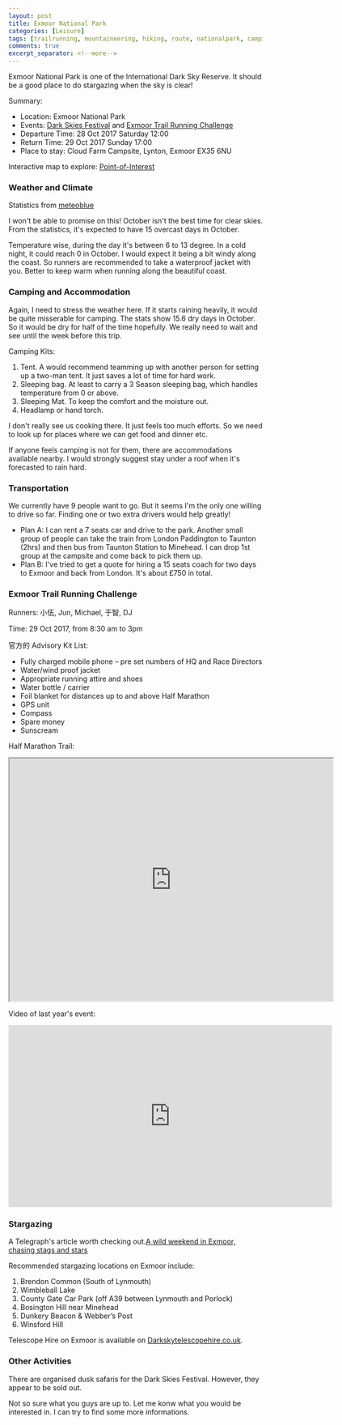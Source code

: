 ```yaml
---
layout: post
title: Exmoor National Park
categories: [Leisure]
tags: [trailrunning, mountaineering, hiking, route, nationalpark, camping]
comments: true
excerpt_separator: <!--more-->
---
```


Exmoor National Park is one of the International Dark Sky Reserve. It should be a good place to do stargazing when the sky is clear!

Summary:

* Location: Exmoor National Park
* Events: [Dark Skies Festival](http://www.exmoor-nationalpark.gov.uk/enjoying/stargazing/dark-skies-festival) and [Exmoor Trail Running Challenge](https://trailevents.co/events/exmoor/)
* Departure Time: 28 Oct 2017 Saturday 12:00
* Return Time: 29 Oct 2017 Sunday 17:00
* Place to stay: Cloud Farm Campsite, Lynton, Exmoor EX35 6NU
<!--more-->

Interactive map to explore: [Point-of-Interest](http://www.visit-exmoor.co.uk/point-of-interest/nutcombe-bottom#poi_map_wrap)

### Weather and Climate

Statistics from [meteoblue](https://www.meteoblue.com/en/weather/forecast/modelclimate/exmoor-national-park_united-kingdom_2649801)

I won't be able to promise on this! October isn't the best time for clear skies. From the statistics, it's expected to have 15 overcast days in October.

Temperature wise, during the day it's between 6 to 13 degree. In a cold night, it could reach 0 in October. I would expect it being a bit windy along the coast. So runners are recommended to take a waterproof jacket with you. Better to keep warm when running along the beautiful coast.

### Camping and Accommodation

Again, I need to stress the weather here. If it starts raining heavily, it would be quite misserable for camping. The stats show 15.6 dry days in October. So it would be dry for half of the time hopefully. We really need to wait and see until the week before this trip.

Camping Kits:

1. Tent. A would recommend teamming up with another person for setting up a two-man tent. It just saves a lot of time for hard work.
1. Sleeping bag. At least to carry a 3 Season sleeping bag, which handles temperature from 0 or above.
1. Sleeping Mat. To keep the comfort and the moisture out.
1. Headlamp or hand torch.

I don't really see us cooking there. It just feels too much efforts. So we need to look up for places where we can get food and dinner etc.

If anyone feels camping is not for them, there are accommodations available nearby. I would strongly suggest stay under a roof when it's forecasted to rain hard.

### Transportation

We currently have 9 people want to go. But it seems I'm the only one willing to drive so far. Finding one or two extra drivers would help greatly!

* Plan A: I can rent a 7 seats car and drive to the park. Another small group of people can take the train from London Paddington to Taunton (2hrs) and then bus from Taunton Station to Minehead. I can drop 1st group at the campsite and come back to pick them up.
* Plan B: I've tried to get a quote for hiring a 15 seats coach for two days to Exmoor and back from London. It's about £750 in total.

### Exmoor Trail Running Challenge

Runners: 小伍, Jun, Michael, 于智, DJ

Time: 29 Oct 2017, from 8:30 am to 3pm

官方的 Advisory Kit List:

* Fully charged mobile phone – pre set numbers of HQ and Race Directors
* Water/wind proof jacket
* Appropriate running attire and shoes
* Water bottle / carrier
* Foil blanket for distances up to and above Half Marathon
* GPS unit
* Compass
* Spare money
* Sunscream

Half Marathon Trail:
<iframe src="https://www.google.com/maps/d/embed?mid=1pL8HIeIdyWxvBIleO8jgqDccLYo" width="640" height="480"></iframe>


Video of last year's event:
<iframe src="https://player.vimeo.com/video/141690050" width="640" height="360" frameborder="0" webkitallowfullscreen mozallowfullscreen allowfullscreen></iframe>

### Stargazing

A Telegraph's article worth checking out.[A wild weekend in Exmoor, chasing stags and stars](http://www.telegraph.co.uk/travel/destinations/europe/united-kingdom/england/devon/articles/Exmoor-into-the-wild-with-stags-and-stars/)

Recommended stargazing locations on Exmoor include:

1. Brendon Common (South of Lynmouth)
2. Wimbleball Lake
3. County Gate Car Park (off A39 between Lynmouth and Porlock)
4. Bosington Hill near Minehead
5. Dunkery Beacon & Webber’s Post
6. Winsford Hill

Telescope Hire on Exmoor is available on [Darkskytelescopehire.co.uk](http://www.darkskytelescopehire.co.uk/exmoor-dark-sky-experience/).

### Other Activities

There are organised dusk safaris for the Dark Skies Festival. However, they appear to be sold out.

Not so sure what you guys are up to. Let me konw what you would be interested in. I can try to find some more informations.